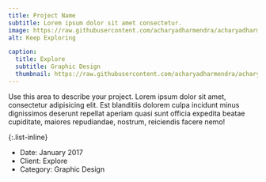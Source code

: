 ```yaml
---
title: Project Name
subtitle: Lorem ipsum dolor sit amet consectetur.
image: https://raw.githubusercontent.com/acharyadharmendra/acharyadharmendra.github.io/main/assets/img/portfolio/AD-03.jpeg
alt: Keep Exploring

caption:
  title: Explore
  subtitle: Graphic Design
  thumbnail: https://raw.githubusercontent.com/acharyadharmendra/acharyadharmendra.github.io/main/assets/img/portfolio/AD-03.jpeg
---
```

Use this area to describe your project. Lorem ipsum dolor sit amet, consectetur adipisicing elit. Est blanditiis dolorem culpa incidunt minus dignissimos deserunt repellat aperiam quasi sunt officia expedita beatae cupiditate, maiores repudiandae, nostrum, reiciendis facere nemo!

{:.list-inline}
- Date: January 2017
- Client: Explore
- Category: Graphic Design

